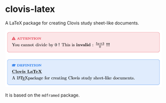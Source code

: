 # clovis-latex
A LaTeX package for creating Clovis study sheet-like documents.

![Example of what can be achieved with this package](img/example1.png)

It is based on the `mdframed` package.
